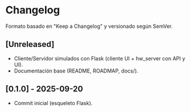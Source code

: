 # Changelog

Formato basado en "Keep a Changelog" y versionado según SemVer.

## [Unreleased]
- Cliente/Servidor simulados con Flask (cliente UI + hw_server con API y UI).
- Documentación base (README, ROADMAP, docs/).

## [0.1.0] - 2025-09-20
- Commit inicial (esqueleto Flask).
